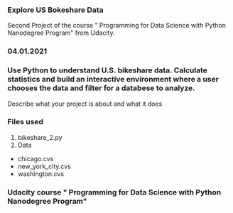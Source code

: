 ### Explore US Bokeshare Data
Second Project of the course " Programming for Data Science with Python Nanodegree Program" from Udacity.

### 04.01.2021

### Use Python to understand U.S. bikeshare data. Calculate statistics and build an interactive environment where a user chooses the data and filter for a databese to analyze.
Describe what your project is about and what it does

### Files used
1. bikeshare_2.py
2. Data
 * chicago.cvs
 * new_york_city.cvs
 * washington.cvs

### Udacity course " Programming for Data Science with Python Nanodegree Program"
